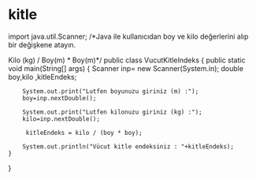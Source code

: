 # kitle
import java.util.Scanner;
/*Java ile kullanıcıdan boy ve kilo değerlerini alıp bir değişkene atayın.

Kilo (kg) / Boy(m) * Boy(m)*/
public class VucutKitleIndeks {
    public static void main(String[] args) {
        Scanner inp= new Scanner(System.in);
        double boy,kilo ,kitleEndeks;


        System.out.print("Lutfen boyunuzu giriniz (m) :");
        boy=inp.nextDouble();

        System.out.print("Lutfen kilonuzu giriniz (kg) :");
        kilo=inp.nextDouble();

         kitleEndeks = kilo / (boy * boy);

        System.out.println("Vücut kitle endeksiniz : "+kitleEndeks);
    }
}
